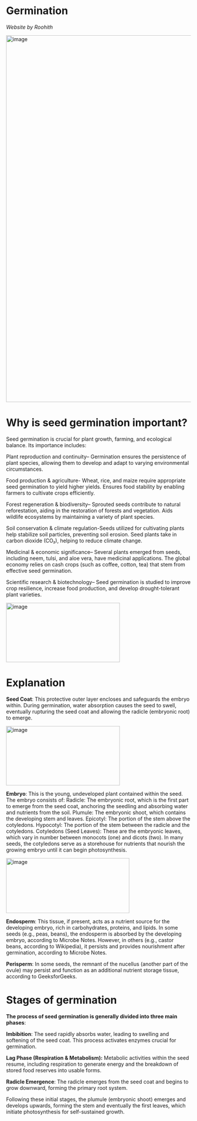 # Germination

_Website by Roohith_
             
<img width="1000" height="1000" alt="image" src="https://github.com/user-attachments/assets/53f13de6-6fa1-41a3-a813-c70a1b22afeb" />
             
# Why is seed germination important?

Seed germination is crucial for plant growth, farming, and ecological balance. Its importance includes:

Plant reproduction and continuity– Germination ensures the persistence of plant species, allowing them to develop and adapt to varying environmental circumstances.

Food production & agriculture- Wheat, rice, and maize require appropriate seed germination to yield higher  yields. Ensures food stability by enabling farmers to cultivate crops efficiently.

Forest regeneration & biodiversity– Sprouted seeds contribute to natural reforestation, aiding in the restoration of forests and vegetation. Aids wildlife ecosystems by maintaining a variety of plant species.

Soil conservation & climate regulation-Seeds utilized for cultivating plants help stabilize soil particles, preventing soil erosion. Seed plants take in carbon dioxide (CO₂), helping to reduce climate change.

Medicinal & economic significance– Several plants emerged from seeds, including neem, tulsi, and aloe vera, have medicinal applications. The global economy relies on cash crops (such as coffee, cotton, tea) that stem from effective seed germination.

Scientific research & biotechnology– Seed germination is studied to improve crop resilience, increase food production, and develop drought-tolerant plant varieties.

<img width="310" height="162" alt="image" src="https://github.com/user-attachments/assets/8cf8e7e1-72c8-4d94-9961-a96e3673c774" />

# Explanation

**Seed Coat**: This protective outer layer encloses and safeguards the embryo within. During germination, water absorption causes the seed to swell, eventually rupturing the seed coat and allowing the radicle (embryonic root) to emerge.

<img width="310" height="162" alt="image" src="https://github.com/user-attachments/assets/21296157-5c40-4b8f-b06a-1461a7269819" />


**Embryo**: This is the young, undeveloped plant contained within the seed. The embryo consists of:
   Radicle: The embryonic root, which is the first part to emerge from the seed coat, anchoring the seedling and absorbing water and nutrients from the soil.
   Plumule: The embryonic shoot, which contains the developing stem and leaves.
   Epicotyl: The portion of the stem above the cotyledons.
   Hypocotyl: The portion of the stem between the radicle and the cotyledons.
   Cotyledons (Seed Leaves): These are the embryonic leaves, which vary in number between monocots (one) and dicots (two). In many seeds, the cotyledons serve as a         storehouse for nutrients that nourish the growing embryo until it can begin photosynthesis.
   
  <img width="336" height="150" alt="image" src="https://github.com/user-attachments/assets/8ad23c33-0e05-4cd5-84b6-5d1f0ca40cbe" />
 
   
**Endosperm**: This tissue, if present, acts as a nutrient source for the developing embryo, rich in carbohydrates, proteins, and lipids. In some seeds (e.g., peas, beans), the endosperm is absorbed by the developing embryo, according to Microbe Notes. However, in others (e.g., castor beans, according to Wikipedia), it persists and provides nourishment after germination, according to Microbe Notes.

**Perisperm**: In some seeds, the remnant of the nucellus (another part of the ovule) may persist and function as an additional nutrient storage tissue, according to GeeksforGeeks. 

# **Stages of germination**

  **The process of seed germination is generally divided into three main phases**:
  
**Imbibition**: The seed rapidly absorbs water, leading to swelling and softening of the seed coat. This process activates enzymes crucial for germination.

**Lag Phase (Respiration & Metabolism):** Metabolic activities within the seed resume, including respiration to generate energy and the breakdown of stored food reserves into usable forms.

**Radicle Emergence**: The radicle emerges from the seed coat and begins to grow downward, forming the primary root system. 

Following these initial stages, the plumule (embryonic shoot) emerges and develops upwards, forming the stem and eventually the first leaves, which initiate photosynthesis for self-sustained growth. 

